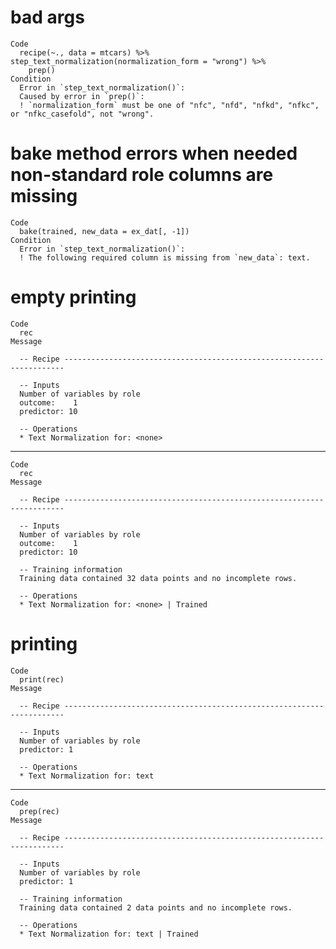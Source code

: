 # bad args

    Code
      recipe(~., data = mtcars) %>% step_text_normalization(normalization_form = "wrong") %>%
        prep()
    Condition
      Error in `step_text_normalization()`:
      Caused by error in `prep()`:
      ! `normalization_form` must be one of "nfc", "nfd", "nfkd", "nfkc", or "nfkc_casefold", not "wrong".

# bake method errors when needed non-standard role columns are missing

    Code
      bake(trained, new_data = ex_dat[, -1])
    Condition
      Error in `step_text_normalization()`:
      ! The following required column is missing from `new_data`: text.

# empty printing

    Code
      rec
    Message
      
      -- Recipe ----------------------------------------------------------------------
      
      -- Inputs 
      Number of variables by role
      outcome:    1
      predictor: 10
      
      -- Operations 
      * Text Normalization for: <none>

---

    Code
      rec
    Message
      
      -- Recipe ----------------------------------------------------------------------
      
      -- Inputs 
      Number of variables by role
      outcome:    1
      predictor: 10
      
      -- Training information 
      Training data contained 32 data points and no incomplete rows.
      
      -- Operations 
      * Text Normalization for: <none> | Trained

# printing

    Code
      print(rec)
    Message
      
      -- Recipe ----------------------------------------------------------------------
      
      -- Inputs 
      Number of variables by role
      predictor: 1
      
      -- Operations 
      * Text Normalization for: text

---

    Code
      prep(rec)
    Message
      
      -- Recipe ----------------------------------------------------------------------
      
      -- Inputs 
      Number of variables by role
      predictor: 1
      
      -- Training information 
      Training data contained 2 data points and no incomplete rows.
      
      -- Operations 
      * Text Normalization for: text | Trained

